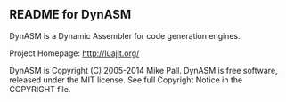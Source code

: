 README for DynASM
-----------------------

DynASM is a Dynamic Assembler for code generation engines.

Project Homepage: http://luajit.org/

DynASM is Copyright (C) 2005-2014 Mike Pall.
DynASM is free software, released under the MIT license.
See full Copyright Notice in the COPYRIGHT file.

